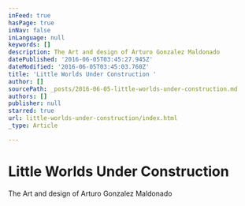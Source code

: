 ```yaml
---
inFeed: true
hasPage: true
inNav: false
inLanguage: null
keywords: []
description: The Art and design of Arturo Gonzalez Maldonado
datePublished: '2016-06-05T03:45:27.945Z'
dateModified: '2016-06-05T03:45:03.760Z'
title: 'Little Worlds Under Construction '
author: []
sourcePath: _posts/2016-06-05-little-worlds-under-construction.md
authors: []
publisher: null
starred: true
url: little-worlds-under-construction/index.html
_type: Article

---
```

# Little Worlds Under Construction 

The Art and design of Arturo Gonzalez Maldonado